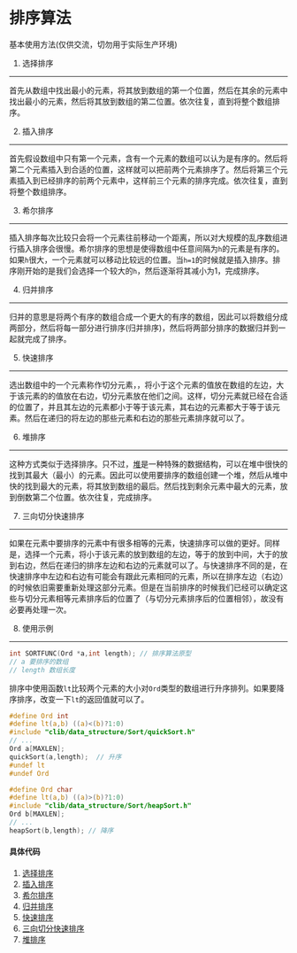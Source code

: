 排序算法
=================

基本使用方法(仅供交流，切勿用于实际生产环境)

1. 选择排序
-------
首先从数组中找出最小的元素，将其放到数组的第一个位置，然后在其余的元素中找出最小的元素，然后将其放到数组的第二位置。依次往复，直到将整个数组排序。

2. 插入排序
-------
首先假设数组中只有第一个元素，含有一个元素的数组可以认为是有序的。然后将第二个元素插入到合适的位置，这样就可以把前两个元素排序了。然后将第三个元素插入到已经排序的前两个元素中，这样前三个元素的排序完成。依次往复，直到将整个数组排序。

3. 希尔排序
-------
插入排序每次比较只会将一个元素往前移动一个距离，所以对大规模的乱序数组进行插入排序会很慢。希尔排序的思想是使得数组中任意间隔为`h`的元素是有序的。如果`h`很大，一个元素就可以移动比较远的位置。当`h=1`的时候就是插入排序。排序刚开始的是我们会选择一个较大的`h`，然后逐渐将其减小为1，完成排序。

4. 归并排序
-------
归并的意思是将两个有序的数组合成一个更大的有序的数组，因此可以将数组分成两部分，然后将每一部分进行排序(归并排序)，然后将两部分排序的数据归并到一起就完成了排序。

5. 快速排序
------
选出数组中的一个元素称作切分元素，，将小于这个元素的值放在数组的左边，大于该元素的的值放在右边，切分元素放在他们之间。这样，切分元素就已经在合适的位置了，并且其左边的元素都小于等于该元素，其右边的元素都大于等于该元素。然后在递归的将左边的那些元素和右边的那些元素排序就可以了。

6. 堆排序
-----
这种方式类似于选择排序。只不过，[堆](../Heap)是一种特殊的数据结构，可以在堆中很快的找到其最大（最小）的元素。因此可以使用要排序的数组创建一个堆，然后从堆中快的找到最大的元素，将其放到数组的最后。然后找到剩余元素中最大的元素，放到倒数第二个位置。依次往复，完成排序。

7. 三向切分快速排序
---- 
如果在元素中要排序的元素中有很多相等的元素，快速排序可以做的更好。同样是，选择一个元素，将小于该元素的放到数组的左边，等于的放到中间，大于的放到右边，然后在递归的排序左边和右边的元素就可以了。与快速排序不同的是，在快速排序中左边和右边有可能会有跟此元素相同的元素，所以在排序左边（右边）的时候依旧需要重新处理这部分元素。但是在当前排序的时候我们已经可以确定这些与切分元素相等元素排序后的位置了（与切分元素排序后的位置相邻），故没有必要再处理一次。

8. 使用示例
-------
```C
int SORTFUNC(Ord *a,int length); // 排序算法原型
// a 要排序的数组
// length 数组长度
```
排序中使用函数`lt`比较两个元素的大小对`Ord`类型的数组进行升序排列。如果要降序排序，改变一下`lt`的返回值就可以了。
```C
#define Ord int
#define lt(a,b) ((a)<(b)?1:0)
#include "clib/data_structure/Sort/quickSort.h"
// ...
Ord a[MAXLEN];
quickSort(a,length);  // 升序
#undef lt
#undef Ord

#define Ord char
#define lt(a,b) ((a)>(b)?1:0)
#include "clib/data_structure/Sort/heapSort.h"
Ord b[MAXLEN];
// ...
heapSort(b,length); // 降序
```

#### 具体代码

1. [选择排序](selectionSort.c)
1. [插入排序](insectionSort.c)
1. [希尔排序](shellSort.c)
1. [归并排序](mergeSort.c)
1. [快速排序](quickSort.c)
1. [三向切分快速排序](quick3waySort.c)
1. [堆排序](heapSort.c)




